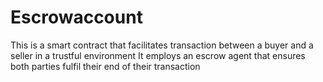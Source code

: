 # Escrowaccount
This is a smart contract that facilitates transaction between a buyer and a seller in a trustful environment
It employs an escrow agent that ensures both parties fulfil their end of their transaction
